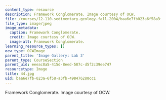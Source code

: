```yaml
---
content_type: resource
description: Framework Conglomerate. Image courtesy of OCW.
file: /courses/12-110-sedimentary-geology-fall-2004/baa6e7fb023a6f58a3fb498476280cc1_44.jpg
file_type: image/jpeg
image_metadata:
  caption: Framework Conglomerate.
  credit: Image courtesy of OCW.
  image-alt: Framework Conglomerate.
learning_resource_types: []
ocw_type: OCWImage
parent_title: 'Image Gallery: Lab 3'
parent_type: CourseSection
parent_uid: eeeac8a5-415d-8eed-507c-d5f2c39ee747
resourcetype: Image
title: 44.jpg
uid: baa6e7fb-023a-6f58-a3fb-498476280cc1
---
```

Framework Conglomerate. Image courtesy of OCW.

